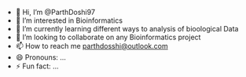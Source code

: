 - 👋 Hi, I’m @ParthDoshi97
- 👀 I’m interested in Bioinformatics 
- 🌱 I’m currently learning different ways to analysis of bioological Data
- 💞️ I’m looking to collaborate on any Bioinformatics project
- 📫 How to reach me parthdosshi@outlook.com
- 😄 Pronouns: ...
- ⚡ Fun fact: ...

<!---
ParthDoshi97/ParthDoshi97 is a ✨ special ✨ repository because its `README.md` (this file) appears on your GitHub profile.
You can click the Preview link to take a look at your changes.
--->
